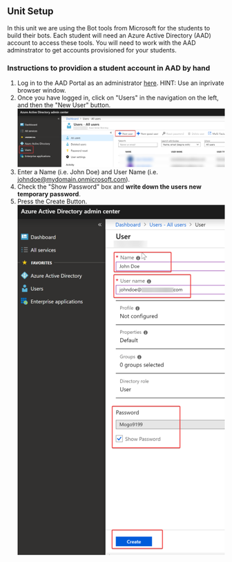 ## Unit Setup

In this unit we are using the Bot tools from Microsoft for the students to build their bots. Each student will need an Azure Active Directory (AAD) account to access these tools. You will need to work with the AAD adminstrator to get accounts provisioned for your students. 


### Instructions to providion a student account in AAD by hand

1. Log in to the AAD Portal as an administrator [here](https://aad.portal.azure.com). HINT: Use an inprivate browser window. 
2. Once you have logged in, click on "Users" in the navigation on the left, and then the "New User" button. 
![AAD New User](./img/aad01.png)
3. Enter a Name (i.e. John Doe) and User Name (i.e. johndoe@mydomain.onmicrosoft.com). 
4. Check the "Show Password" box and **write down the users new temporary password**.
5. Press the Create Button.
![AAD create](./img/aad02.png)
